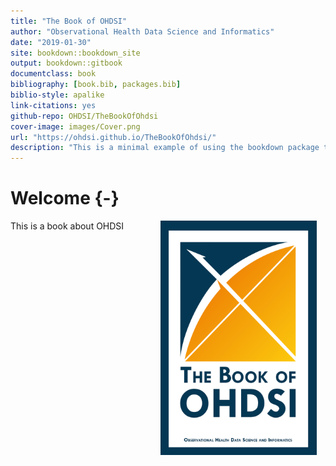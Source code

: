 ```yaml
--- 
title: "The Book of OHDSI"
author: "Observational Health Data Science and Informatics"
date: "2019-01-30"
site: bookdown::bookdown_site
output: bookdown::gitbook
documentclass: book
bibliography: [book.bib, packages.bib]
biblio-style: apalike
link-citations: yes
github-repo: OHDSI/TheBookOfOhdsi
cover-image: images/Cover.png
url: "https://ohdsi.github.io/TheBookOfOhdsi/"
description: "This is a minimal example of using the bookdown package to write a book. The output format for this example is bookdown::gitbook."
---
```


# Welcome {-}

<img src="images/cover.png" width="250" height="375" alt="Cover image" align="right" style="margin: 0 1em 0 1em" /> This is a book about OHDSI



